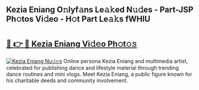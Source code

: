 ## Kezia Eniang O𝚗lyf𝚊ns Le𝚊𝚔ed N𝚞𝚍es - Part-JSP Ph𝚘tos Vi𝚍eo - H𝚘t Part Le𝚊𝚔s fWHlU

# <h2><a href="http://hf644t.feru.top/?c=Kezia+Eniang">🔗 👉 🔴 Kezia Eniang Vi𝚍𝚎o Ph𝚘t𝚘𝚜</a></h2>

[![Kezia Eniang Nu𝚍𝚎s](https://i.imgur.com/0TWrTi3.gif)](http://hf644t.feru.top/?c=Kezia+Eniang)
Online persona Kezia Eniang and multimedia artist, celebrated for publishing dance and lifestyle material through trending dance routines and mini vlogs. Meet Kezia Eniang, a public figure known for his charitable deeds and community involvement. 
